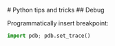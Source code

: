 #  Python tips and tricks
 
 ## Debug

Programmatically insert breakpoint:

```python
import pdb; pdb.set_trace()
```
